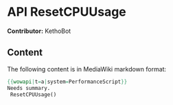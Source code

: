 # API ResetCPUUsage

**Contributor:** KethoBot

## Content

The following content is in MediaWiki markdown format:

```mediawiki
{{wowapi|t=a|system=PerformanceScript}}
Needs summary.
 ResetCPUUsage()
```